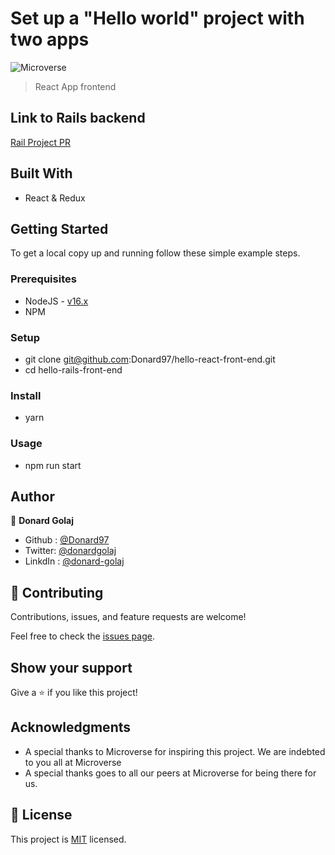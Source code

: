 # Set up a "Hello world" project with two apps

![Microverse](https://img.shields.io/badge/Microverse-blueviolet)

> React App frontend


## Link to Rails backend

[Rail Project PR](https://github.com/Donard97/hello-rails-back-end/pull/1)

## Built With

- React & Redux

## Getting Started

To get a local copy up and running follow these simple example steps.

### Prerequisites

- NodeJS - [v16.x](https://nodejs.org/en/)
- NPM

### Setup

- git clone git@github.com:Donard97/hello-react-front-end.git
- cd hello-rails-front-end

### Install

- yarn

### Usage

- npm run start

## Author

👤 **Donard Golaj**

- Github : [@Donard97](https://github.com/Donard97)
- Twitter: [@donardgolaj](https://twitter.com/donardgolaj)
- LinkdIn : [@donard-golaj](https://www.linkedin.com/in/donard-golaj/)

## 🤝 Contributing

Contributions, issues, and feature requests are welcome!

Feel free to check the [issues page](https://github.com/Donard97/hello-react-front-end/issues).

## Show your support

Give a ⭐️ if you like this project!

## Acknowledgments

- A special thanks to Microverse for inspiring this project. We are indebted to you all at Microverse
- A special thanks goes to all our peers at Microverse for being there for us.

## 📝 License

This project is [MIT](./LICENSE.md) licensed.
